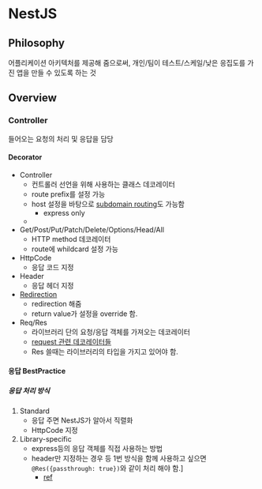 # NestJS
## Philosophy
어플리케이션 아키텍처를 제공해 줌으로써, 개인/팀이 테스트/스케일/낮은 응집도를 가진 앱을 만들 수 있도록 하는 것

## Overview
### Controller
들어오는 요청의 처리 및 응답을 담당

#### Decorator
- Controller
    - 컨트롤러 선언을 위해 사용하는 클래스 데코레이터
    - route prefix를 설정 가능
    - host 설정을 바탕으로 [subdomain routing](https://docs.nestjs.com/controllers#request-object)도 가능함
        - express only
    - 
- Get/Post/Put/Patch/Delete/Options/Head/All
    - HTTP method 데코레이터
    - route에 whildcard 설정 가능
- HttpCode
    - 응답 코드 지정
- Header
    - 응답 헤더 지정
- [Redirection](https://docs.nestjs.com/controllers#request-object)
    - redirection 해줌
    - return value가 설정을 override 함.
- Req/Res
    - 라이브러리 단의 요청/응답 객체를 가져오는 데코레이터
    - [request 관련 데코레이터들](https://docs.nestjs.com/controllers#request-object)
    - Res 쓸때는 라이브러리의 타입을 가지고 있어야 함.


#### 응답 BestPractice
##### 응답 처리 방식
1. Standard
    - 응답 주면 NestJS가 알아서 직렬화
    - HttpCode 지정
2. Library-specific
    - express등의 응답 객체를 직접 사용하는 방법
    - header만 지정하는 경우 등 1번 방식을 함께 사용하고 싶으면 `@Res({passthrough: true})`와 같이 처리 해야 함.]
        - [ref](https://docs.nestjs.com/controllers#request-object)
